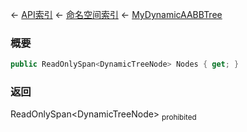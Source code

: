 ← [API索引](Api-Index) ← [命名空间索引](Namespace-Index) ← [MyDynamicAABBTree](VRageMath.MyDynamicAABBTree)

### 概要

```csharp
public ReadOnlySpan<DynamicTreeNode> Nodes { get; }
```

### 返回

ReadOnlySpan&lt;DynamicTreeNode&gt; <sub>prohibited</sub>

